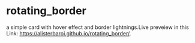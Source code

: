 # rotating_border
a simple card with hover effect and border lightnings.Live preveiew in this Link: https://alisterbaroi.github.io/rotating_border/.
